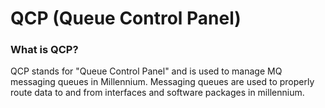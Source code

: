 # QCP (Queue Control Panel)

### What is QCP?

QCP stands for "Queue Control Panel" and is used to manage MQ messaging queues in Millennium.    Messaging queues are used to properly route data to and from interfaces and software packages in millennium.&#x20;
